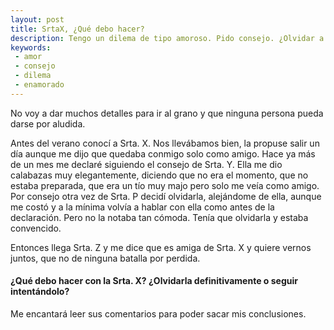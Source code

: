 ```yaml
---
layout: post
title: SrtaX, ¿Qué debo hacer?
description: Tengo un dilema de tipo amoroso. Pido consejo. ¿Olvidar a la Srta. X o seguir intentando?
keywords:
 - amor
 - consejo
 - dilema
 - enamorado
---
```


No voy a dar muchos detalles para ir al grano y que ninguna persona pueda darse por aludida.

Antes del verano conocí a Srta. X. Nos llevábamos bien, la propuse salir un día aunque me dijo que quedaba conmigo solo como amigo. Hace ya más de un mes me declaré siguiendo el consejo de Srta. Y. Ella me dio calabazas muy elegantemente, diciendo que no era el momento, que no estaba preparada, que era un tío muy majo pero solo me veía como amigo. Por consejo otra vez de Srta. P decidí olvidarla, alejándome de ella, aunque me costó y a la mínima volvía a hablar con ella como antes de la declaración. Pero no la notaba tan cómoda. Tenía que olvidarla y estaba convencido.

Entonces llega Srta. Z y me dice que es amiga de Srta. X y quiere vernos juntos, que no de ninguna batalla por perdida.

#### ¿Qué debo hacer con la Srta. X? ¿Olvidarla definitivamente o seguir intentándolo?

Me encantará leer sus comentarios para poder sacar mis conclusiones.

